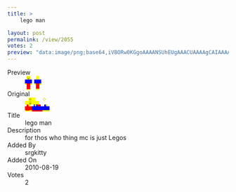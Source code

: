 ```yaml
---
title: >
    lego man

layout: post
permalink: /view/2055
votes: 2
preview: "data:image/png;base64,iVBORw0KGgoAAAANSUhEUgAAACUAAAAgCAIAAAAaMSbnAAAABnRSTlMA/wD/AP5AXyvrAAAAiklEQVRIie2W0QrAIAhFdfT/n9zdw8Y2nbEKjGjeJ5HsyCVJBjLd2shWLuSVvstLJ7xk8Jh14MsDdODLc9VoP9M7BZwkDz8NnhPpEBO13Q3ZCzeaPsF7CV7wfstjMb6l2RUjrv7eR8cV5av7maQ/HftLW/nqfgYveDPz7P2sUxWbl+S5rYGXRvu5A8EuHjsSTxfSAAAAAElFTkSuQmCC"
---
```

<dl class="side-by-side">
<dt>Preview</dt>
<dd>
    <img class="preview" src="data:image/png;base64,iVBORw0KGgoAAAANSUhEUgAAACUAAAAgCAIAAAAaMSbnAAAABnRSTlMA/wD/AP5AXyvrAAAAiklEQVRIie2W0QrAIAhFdfT/n9zdw8Y2nbEKjGjeJ5HsyCVJBjLd2shWLuSVvstLJ7xk8Jh14MsDdODLc9VoP9M7BZwkDz8NnhPpEBO13Q3ZCzeaPsF7CV7wfstjMb6l2RUjrv7eR8cV5av7maQ/HftLW/nqfgYveDPz7P2sUxWbl+S5rYGXRvu5A8EuHjsSTxfSAAAAAElFTkSuQmCC">
</dd>
<dt>Original</dt>
<dd>
    <img class="preview" src="data:image/png;base64,iVBORw0KGgoAAAANSUhEUgAAAEAAAAAgCAYAAACinX6EAAAAsElEQVR42u2XWQ6AIAwFuf/ZvBNu0TSKVkLZZIhN+LDLm1ClzinL++VJMNf7kmKmabdaAI78VQAcyWMhWIoP7YsAuIqPgWAtvjgEANACfAT//RtMFdg9IAB8LzS45wQAgBYY5wSsr1uKpwVavCf4jYmw6IKF6+kjw7lXi4kvc5gBtQJw9wPAWAC6aQGtIL1g37gBAAAAAAAAAAAAAGjToBbpaaLLrSD3tJk80gKgbwAzUvpC8pcZ9WYAAAAASUVORK5CYII=">
</dd>
<dt>Title</dt>
<dd>lego man</dd>
<dt>Description</dt>
<dd>for thos who thing mc is just Legos</dd>
<dt>Added By</dt>
<dd>srgkitty</dd>
<dt>Added On</dt>
<dd>2010-08-19</dd>
<dt>Votes</dt>
<dd>2</dd>
</dl>
